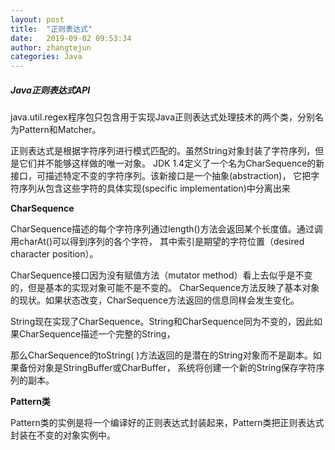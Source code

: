 ```yaml
---
layout: post
title:  "正则表达式"
date:   2019-09-02 09:53:34
author: zhangtejun
categories: Java
---
```

##### Java正则表达式API
java.util.regex程序包只包含用于实现Java正则表达式处理技术的两个类，分别名为Pattern和Matcher。

正则表达式是根据字符序列进行模式匹配的。虽然String对象封装了字符序列，但是它们并不能够这样做的唯一对象。
JDK 1.4定义了一个名为CharSequence的新接口，可描述特定不变的字符序列。该新接口是一个抽象(abstraction)，
它把字符序列从包含这些字符的具体实现(specific implementation)中分离出来

**CharSequence**

CharSequence描述的每个字符序列通过length()方法会返回某个长度值。通过调用charAt()可以得到序列的各个字符，
其中索引是期望的字符位置（desired character position）。

CharSequence接口因为没有赋值方法（mutator method）看上去似乎是不变的，但是基本的实现对象可能不是不变的。
CharSequence方法反映了基本对象的现状。如果状态改变，CharSequence方法返回的信息同样会发生变化。

String现在实现了CharSequence。String和CharSequence同为不变的，因此如果CharSequence描述一个完整的String，

那么CharSequence的toString( )方法返回的是潜在的String对象而不是副本。如果备份对象是StringBuffer或CharBuffer，
系统将创建一个新的String保存字符序列的副本。

**Pattern类**

Pattern类的实例是将一个编译好的正则表达式封装起来，Pattern类把正则表达式封装在不变的对象实例中。

